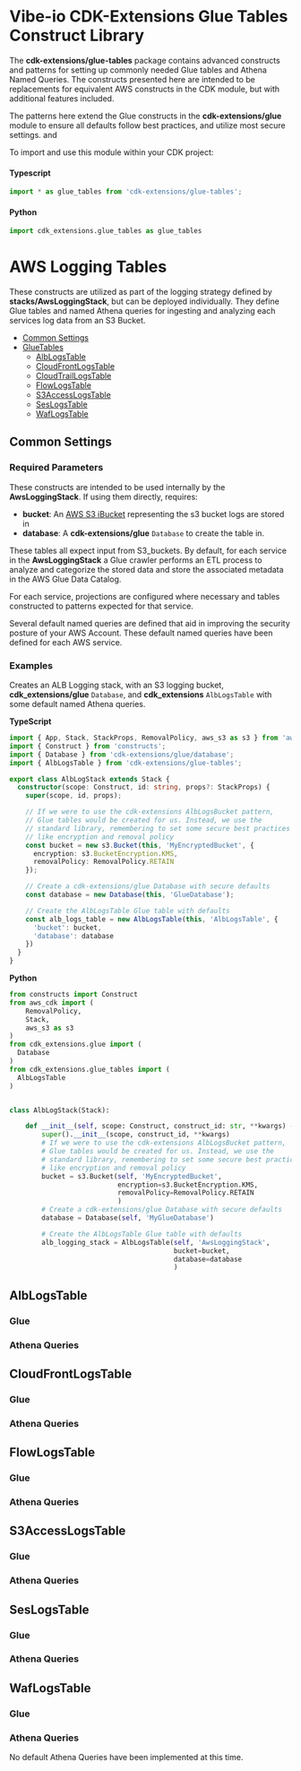 # Vibe-io CDK-Extensions Glue Tables Construct Library
The **cdk-extensions/glue-tables** package contains advanced constructs and patterns
for setting up commonly needed Glue tables and Athena Named Queries. The constructs
presented here are intended to be replacements for equivalent AWS constructs in
the CDK module, but with additional features included.

The patterns here extend the Glue constructs in the **cdk-extensions/glue** module to
ensure all defaults follow best practices, and utilize most secure settings. and

To import and use this module within your CDK project:

#### Typescript
```typescript
import * as glue_tables from 'cdk-extensions/glue-tables';
```
#### Python
```python
import cdk_extensions.glue_tables as glue_tables
```

# AWS Logging Tables
These constructs are utilized as part of the logging strategy defined by
**stacks/AwsLoggingStack**, but can be deployed individually. They define Glue tables
and named Athena queries for ingesting and analyzing each services log data from
an S3 Bucket.
- [Common Settings](#CommonSettings)
- [GlueTables](#GlueTables)
  - [AlbLogsTable](#AlbLogsTable)
  - [CloudFrontLogsTable](#CloudFrontLogsTable)
  - [CloudTrailLogsTable](#CloudTrailLogsTable)
  - [FlowLogsTable](#FlowLogsTable)
  - [S3AccessLogsTable](#S3AccessLogsTable)
  - [SesLogsTable](#SesLogsTable)
  - [WafLogsTable](#WafLogsTable)

## Common Settings
### Required Parameters
These constructs are intended to be used internally by the **AwsLoggingStack**. If
using them directly, requires:
- **bucket**: An [AWS S3 iBucket](https://docs.aws.amazon.com/cdk/api/v2/docs/aws-cdk-lib.aws_s3.IBucket.html) representing the s3 bucket logs are stored in
- **database**: A **cdk-extensions/glue** `Database` to create the table in.

These tables all expect input from S3_buckets. By default, for each service in
the **AwsLoggingStack** a Glue crawler performs an ETL process to analyze and categorize
the stored data and store the associated metadata in the AWS Glue Data Catalog.

For each service, projections are configured where necessary and tables constructed to patterns
expected for that service.

Several default named queries are defined that aid in improving the security posture
of your AWS Account. These default named queries have been defined for each AWS
service.

### Examples

Creates an ALB Logging stack, with an S3 logging bucket, **cdk_extensions/glue** `Database`, and **cdk_extensions** `AlbLogsTable` with some default named Athena queries.

**TypeScript**
```typescript
import { App, Stack, StackProps, RemovalPolicy, aws_s3 as s3 } from 'aws-cdk-lib';
import { Construct } from 'constructs';
import { Database } from 'cdk-extensions/glue/database';
import { AlbLogsTable } from 'cdk-extensions/glue-tables';

export class AlbLogStack extends Stack {
  constructor(scope: Construct, id: string, props?: StackProps) {
    super(scope, id, props);

    // If we were to use the cdk-extensions AlbLogsBucket pattern,
    // Glue tables would be created for us. Instead, we use the
    // standard library, remembering to set some secure best practices
    // like encryption and removal policy
    const bucket = new s3.Bucket(this, 'MyEncryptedBucket', {
      encryption: s3.BucketEncryption.KMS,
      removalPolicy: RemovalPolicy.RETAIN
    });

    // Create a cdk-extensions/glue Database with secure defaults
    const database = new Database(this, 'GlueDatabase');

    // Create the AlbLogsTable Glue table with defaults
    const alb_logs_table = new AlbLogsTable(this, 'AlbLogsTable', {
      'bucket': bucket,
      'database': database
    })
  }
}
```
**Python**
```Python
from constructs import Construct
from aws_cdk import (
    RemovalPolicy,
    Stack,
    aws_s3 as s3
)
from cdk_extensions.glue import (
  Database
)
from cdk_extensions.glue_tables import (
  AlbLogsTable
)


class AlbLogStack(Stack):

    def __init__(self, scope: Construct, construct_id: str, **kwargs) -> None:
        super().__init__(scope, construct_id, **kwargs)
        # If we were to use the cdk-extensions AlbLogsBucket pattern,
        # Glue tables would be created for us. Instead, we use the
        # standard library, remembering to set some secure best practices
        # like encryption and removal policy
        bucket = s3.Bucket(self, 'MyEncryptedBucket',
                           encryption=s3.BucketEncryption.KMS,
                           removalPolicy=RemovalPolicy.RETAIN
                           )
        # Create a cdk-extensions/glue Database with secure defaults
        database = Database(self, 'MyGlueDatabase')

        # Create the AlbLogsTable Glue table with defaults
        alb_logging_stack = AlbLogsTable(self, 'AwsLoggingStack',
                                         bucket=bucket,
                                         database=database
                                         )
```

## AlbLogsTable

### Glue

### Athena Queries

## CloudFrontLogsTable

### Glue

### Athena Queries

## FlowLogsTable

### Glue

### Athena Queries

## S3AccessLogsTable

### Glue

### Athena Queries

## SesLogsTable

### Glue

### Athena Queries

## WafLogsTable

### Glue

### Athena Queries
No default Athena Queries have been implemented at this time.
